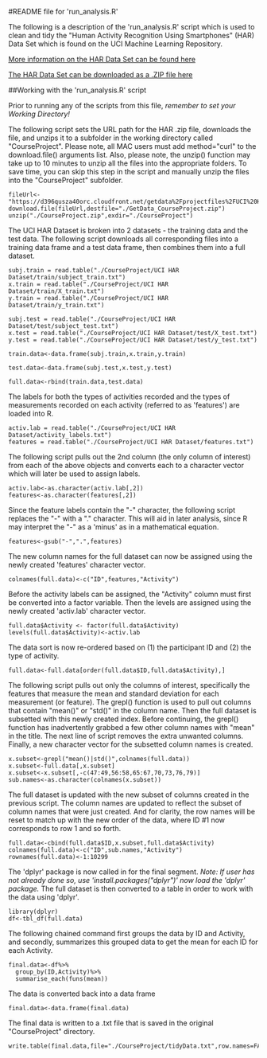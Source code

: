 #README file for 'run_analysis.R'

The following is a description of the 'run_analysis.R' script which is used to clean and tidy the
"Human Activity Recognition Using Smartphones" (HAR) Data Set which is found on the UCI Machine Learning
Repository.

[More information on the HAR Data Set can be found here](http://archive.ics.uci.edu/ml/datasets/Human+Activity+Recognition+Using+Smartphones)

[The HAR Data Set can be downloaded as a .ZIP file here](https://d396qusza40orc.cloudfront.net/getdata%2Fprojectfiles%2FUCI%20HAR%20Dataset.zip)


##Working with the 'run_analysis.R' script

Prior to running any of the scripts from this file, *remember to set your Working Directory!*

The following script sets the URL path for the HAR .zip file, downloads the file, and unzips it to
a subfolder in the working directory called "CourseProject".  Please note, all MAC users must add
method="curl" to the download.file() arguments list.  Also, please note, the unzip() function may take
up to 10 minutes to unzip all the files into the appropriate folders.  To save time, you can skip this 
step in the script and manually unzip the files into the "CourseProject" subfolder.
    
    fileUrl<-"https://d396qusza40orc.cloudfront.net/getdata%2Fprojectfiles%2FUCI%20HAR%20Dataset.zip"
    download.file(fileUrl,destfile="./GetData_CourseProject.zip")
    unzip("./CourseProject.zip",exdir="./CourseProject")

The UCI HAR Dataset is broken into 2 datasets - the training data and the test data.  The following
script downloads all corresponding files into a training data frame and a test data frame, then combines
them into a full dataset.
    
    subj.train = read.table("./CourseProject/UCI HAR Dataset/train/subject_train.txt")
    x.train = read.table("./CourseProject/UCI HAR Dataset/train/X_train.txt")
    y.train = read.table("./CourseProject/UCI HAR Dataset/train/y_train.txt")

    subj.test = read.table("./CourseProject/UCI HAR Dataset/test/subject_test.txt")
    x.test = read.table("./CourseProject/UCI HAR Dataset/test/X_test.txt")
    y.test = read.table("./CourseProject/UCI HAR Dataset/test/y_test.txt")

    train.data<-data.frame(subj.train,x.train,y.train)

    test.data<-data.frame(subj.test,x.test,y.test)

    full.data<-rbind(train.data,test.data)

The labels for both the types of activities recorded and the types of measurements recorded on each
activity (referred to as 'features') are loaded into R.
    
    activ.lab = read.table("./CourseProject/UCI HAR Dataset/activity_labels.txt")
    features = read.table("./CourseProject/UCI HAR Dataset/features.txt")

The following script pulls out the 2nd column (the only column of interest) from each of the above objects and converts each to a character vector which will later be used to assign labels.
    
    activ.lab<-as.character(activ.lab[,2])
    features<-as.character(features[,2])

Since the feature labels contain the "-" character, the following script replaces the "-" with a "." character. This will aid in later analysis, since R may interpret  the "-" as a 'minus' as in a mathematical equation.
    
    features<-gsub("-",".",features)

The new column names for the full dataset can now be assigned using the newly created 'features' character vector.
    
    colnames(full.data)<-c("ID",features,"Activity")

Before the activity labels can be assigned, the "Activity" column must first be converted into a factor
variable.  Then the levels are assigned using the newly created 'activ.lab' character vector.
    
    full.data$Activity <- factor(full.data$Activity)
    levels(full.data$Activity)<-activ.lab

The data sort is now re-ordered based on (1) the participant ID and (2) the type of activity.
    
    full.data<-full.data[order(full.data$ID,full.data$Activity),]

The following script pulls out only the columns of interest, specifically the features that measure the
mean and standard deviation for each measurement (or feature). The grepl() function is used to pull out
columns that contain "mean()" or "std()" in the column name. Then the full dataset is subsetted with this newly created index.  Before continuing, the grepl() function has inadvertently grabbed a few other column names with "mean" in the title.  The next line of script removes the extra unwanted columns. Finally, a new character vector for the subsetted column names is created.
    
    x.subset<-grepl("mean()|std()",colnames(full.data))
    x.subset<-full.data[,x.subset]
    x.subset<-x.subset[,-c(47:49,56:58,65:67,70,73,76,79)]
    sub.names<-as.character(colnames(x.subset))

The full dataset is updated with the new subset of columns created in the previous script. The column names are updated to reflect the subset of column names that were just created.  And for clarity, the row names will be reset to match up with the new order of the data, where ID #1 now corresponds to row 1 and so forth.
    
    full.data<-cbind(full.data$ID,x.subset,full.data$Activity)
    colnames(full.data)<-c("ID",sub.names,"Activity")
    rownames(full.data)<-1:10299

The 'dplyr' package is now called in for the final segment.  *Note: If user has not already done so, use 'install.packages("dplyr")' now load the 'dplyr' package.*  The full dataset is then converted to a table
in order to work with the data using 'dplyr'.
    
    library(dplyr)
    df<-tbl_df(full.data)

The following chained command first groups the data by ID and Activity, and secondly, summarizes this grouped
data to get the mean for each ID for each Activity.
    
    final.data<-df%>%
      group_by(ID,Activity)%>%
      summarise_each(funs(mean))

The data is converted back into a data frame
    
    final.data<-data.frame(final.data)

The final data is written to a .txt file that is saved in the original "CourseProject" directory.
    
    write.table(final.data,file="./CourseProject/tidyData.txt",row.names=FALSE)